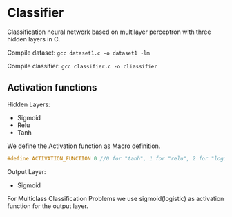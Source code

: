 # Classifier

Classification neural network based on multilayer perceptron with three hidden layers in C.


Compile dataset:
 `gcc dataset1.c -o dataset1 -lm`

Compile classifier:
`gcc classifier.c -o cliassifier`

## Activation functions

Hidden Layers:

* Sigmoid
* Relu
* Tanh

We define the Activation function as Macro definition.

```c
#define ACTIVATION_FUNCTION 0 //0 for "tanh", 1 for "relu", 2 for "logistic"

```

Output Layer:

* Sigmoid

For Multiclass Classification Problems we use sigmoid(logistic) as activation function for the output layer.